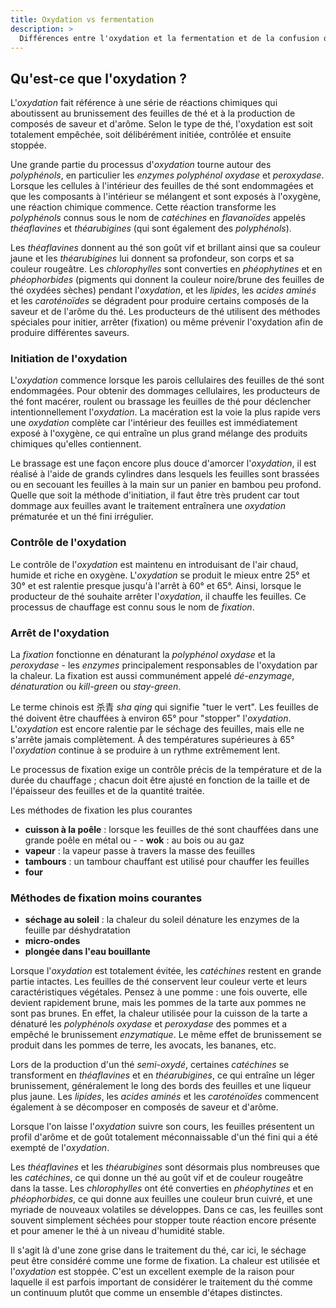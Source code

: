 ```yaml
---
title: Oxydation vs fermentation
description: >
  Différences entre l'oxydation et la fermentation et de la confusion qui entoure ces deux termes dans le monde du thé
---
```


## Qu'est-ce que l'oxydation ?

L'_oxydation_ fait référence à une série de réactions chimiques qui aboutissent au brunissement des feuilles de thé et à la production de composés de saveur et d'arôme. Selon le type de thé, l'oxydation est soit totalement empêchée, soit délibérément initiée, contrôlée et ensuite stoppée.

Une grande partie du processus d'_oxydation_ tourne autour des _polyphénols_, en particulier les _enzymes polyphénol oxydase_ et _peroxydase_. Lorsque les cellules à l'intérieur des feuilles de thé sont endommagées et que les composants à l'intérieur se mélangent et sont exposés à l'oxygène, une réaction chimique commence. Cette réaction transforme les _polyphénols_ connus sous le nom de _catéchines_ en _flavanoïdes_ appelés _théaflavines_ et _théarubigines_ (qui sont également des _polyphénols_).

Les _théaflavines_ donnent au thé son goût vif et brillant ainsi que sa couleur jaune et les _théarubigines_ lui donnent sa profondeur, son corps et sa couleur rougeâtre. Les _chlorophylles_ sont converties en _phéophytines_ et en _phéophorbides_ (pigments qui donnent la couleur noire/brune des feuilles de thé oxydées sèches) pendant l'_oxydation_, et les _lipides_, les _acides aminés_ et les _caroténoïdes_ se dégradent pour produire certains composés de la saveur et de l'arôme du thé. Les producteurs de thé utilisent des méthodes spéciales pour initier, arrêter (fixation) ou même prévenir l'oxydation afin de produire différentes saveurs.

### Initiation de l'oxydation

L'_oxydation_ commence lorsque les parois cellulaires des feuilles de thé sont endommagées. Pour obtenir des dommages cellulaires, les producteurs de thé font macérer, roulent ou brassage les feuilles de thé pour déclencher intentionnellement l'_oxydation_. La macération est la voie la plus rapide vers une _oxydation_ complète car l'intérieur des feuilles est immédiatement exposé à l'oxygène, ce qui entraîne un plus grand mélange des produits chimiques qu'elles contiennent.

Le brassage est une façon encore plus douce d'amorcer l'_oxydation_, il est réalisé à l'aide de grands cylindres dans lesquels les feuilles sont brassées ou en secouant les feuilles à la main sur un panier en bambou peu profond. Quelle que soit la méthode d'initiation, il faut être très prudent car tout dommage aux feuilles avant le traitement entraînera une _oxydation_ prématurée et un thé fini irrégulier.

### Contrôle de l'oxydation

Le contrôle de l'_oxydation_ est maintenu en introduisant de l'air chaud, humide et riche en oxygène. L'_oxydation_ se produit le mieux entre 25° et 30° et est ralentie presque jusqu'à l'arrêt à 60° et 65°. Ainsi, lorsque le producteur de thé souhaite arrêter l'_oxydation_, il chauffe les feuilles. Ce processus de chauffage est connu sous le nom de _fixation_.

### Arrêt de l'oxydation

La _fixation_ fonctionne en dénaturant la _polyphénol oxydase_ et la _peroxydase_ - les _enzymes_ principalement responsables de l'oxydation par la chaleur. La fixation est aussi communément appelé _dé-enzymage_, _dénaturation_ ou _kill-green_ ou _stay-green_.

Le terme chinois est 杀青 _sha qing_ qui signifie "tuer le vert". Les feuilles de thé doivent être chauffées à environ 65° pour "stopper" l'_oxydation_. L'_oxydation_ est encore ralentie par le séchage des feuilles, mais elle ne s'arrête jamais complètement. À des températures supérieures à 65° l'_oxydation_ continue à se produire à un rythme extrêmement lent.

Le processus de fixation exige un contrôle précis de la température et de la durée du chauffage ; chacun doit être ajusté en fonction de la taille et de l'épaisseur des feuilles et de la quantité traitée.

Les méthodes de fixation les plus courantes

- **cuisson à la poêle** : lorsque les feuilles de thé sont chauffées dans une grande poêle en métal ou - - **wok** : au bois ou au gaz
- **vapeur** : la vapeur passe à travers la masse des feuilles
- **tambours** : un tambour chauffant est utilisé pour chauffer les feuilles
- **four**

### Méthodes de fixation moins courantes

- **séchage au soleil** : la chaleur du soleil dénature les enzymes de la feuille par déshydratation
- **micro-ondes**
- **plongée dans l'eau bouillante**

Lorsque l'_oxydation_ est totalement évitée, les _catéchines_ restent en grande partie intactes. Les feuilles de thé conservent leur couleur verte et leurs caractéristiques végétales. Pensez à une pomme : une fois ouverte, elle devient rapidement brune, mais les pommes de la tarte aux pommes ne sont pas brunes. En effet, la chaleur utilisée pour la cuisson de la tarte a dénaturé les _polyphénols oxydase_ et _peroxydase_ des pommes et a empêché le brunissement _enzymatique_. Le même effet de brunissement se produit dans les pommes de terre, les avocats, les bananes, etc.

Lors de la production d'un thé _semi-oxydé_, certaines _catéchines_ se transforment en _théaflavines_ et en _théarubigines_, ce qui entraîne un léger brunissement, généralement le long des bords des feuilles et une liqueur plus jaune. Les _lipides_, les _acides aminés_ et les _caroténoïdes_ commencent également à se décomposer en composés de saveur et d'arôme.

Lorsque l'on laisse l'_oxydation_ suivre son cours, les feuilles présentent un profil d'arôme et de goût totalement méconnaissable d'un thé fini qui a été exempté de l'_oxydation_.

Les _théaflavines_ et les _théarubigines_ sont désormais plus nombreuses que les _catéchines_, ce qui donne un thé au goût vif et de couleur rougeâtre dans la tasse. Les _chlorophylles_ ont été converties en _phéophytines_ et en _phéophorbides_, ce qui donne aux feuilles une couleur brun cuivré, et une myriade de nouveaux volatiles se développes. Dans ce cas, les feuilles sont souvent simplement séchées pour stopper toute réaction encore présente et pour amener le thé à un niveau d'humidité stable.

Il s'agit là d'une zone grise dans le traitement du thé, car ici, le séchage peut être considéré comme une forme de fixation. La chaleur est utilisée et l'_oxydation_ est stoppée. C'est un excellent exemple de la raison pour laquelle il est parfois important de considérer le traitement du thé comme un continuum plutôt que comme un ensemble d'étapes distinctes.
